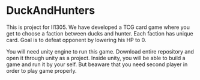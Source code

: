 # DuckAndHunters
This is project for II1305.
We have developed a TCG card game where you get to choose a faction between ducks and hunter. 
Each faction has unique card. 
Goal is to defeat opponent by lowering his HP to 0.

You will need unity engine to run this game. 
Download entire repository and open it through unity as a project.
Inside unity, you will be able to build a game and run it by your self.
But beaware that you need second player in order to play game properly. 
